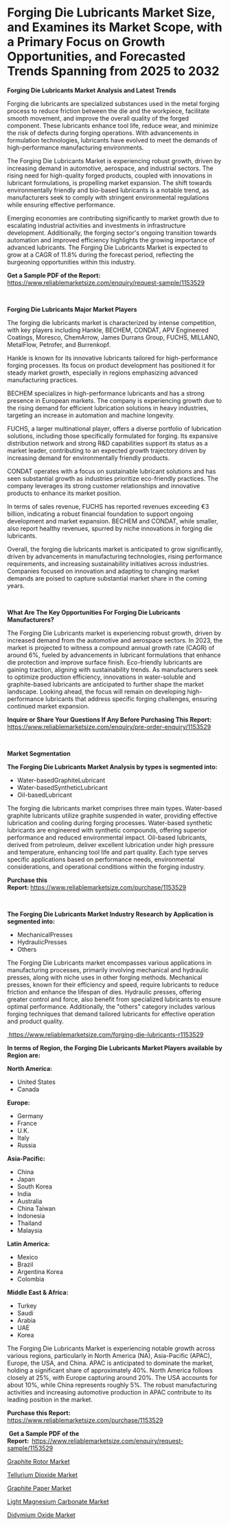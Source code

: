 <p><h1>Forging Die Lubricants Market Size, and Examines its Market Scope, with a Primary Focus on Growth Opportunities, and Forecasted Trends Spanning from 2025 to 2032</h1></p><p><strong>Forging Die Lubricants Market Analysis and Latest Trends</strong></p>
<p><p>Forging die lubricants are specialized substances used in the metal forging process to reduce friction between the die and the workpiece, facilitate smooth movement, and improve the overall quality of the forged component. These lubricants enhance tool life, reduce wear, and minimize the risk of defects during forging operations. With advancements in formulation technologies, lubricants have evolved to meet the demands of high-performance manufacturing environments.</p><p>The Forging Die Lubricants Market is experiencing robust growth, driven by increasing demand in automotive, aerospace, and industrial sectors. The rising need for high-quality forged products, coupled with innovations in lubricant formulations, is propelling market expansion. The shift towards environmentally friendly and bio-based lubricants is a notable trend, as manufacturers seek to comply with stringent environmental regulations while ensuring effective performance.</p><p>Emerging economies are contributing significantly to market growth due to escalating industrial activities and investments in infrastructure development. Additionally, the forging sector's ongoing transition towards automation and improved efficiency highlights the growing importance of advanced lubricants. The Forging Die Lubricants Market is expected to grow at a CAGR of 11.8% during the forecast period, reflecting the burgeoning opportunities within this industry.</p></p>
<p><strong>Get a Sample PDF of the Report:&nbsp;</strong> <a href="https://www.reliablemarketsize.com/enquiry/request-sample/1153529?utm_campaign=1895&utm_medium=2&utm_source=Github&utm_content=ia&utm_term=31032025&utm_id=forging-die-lubricants">https://www.reliablemarketsize.com/enquiry/request-sample/1153529</a></p>
<p>&nbsp;</p>
<p><strong>Forging Die Lubricants Major Market Players</strong></p>
<p><p>The forging die lubricants market is characterized by intense competition, with key players including Hankle, BECHEM, CONDAT, APV Engineered Coatings, Moresco, ChemArrow, James Durrans Group, FUCHS, MILLANO, MetalFlow, Petrofer, and Burrenkopf. </p><p>Hankle is known for its innovative lubricants tailored for high-performance forging processes. Its focus on product development has positioned it for steady market growth, especially in regions emphasizing advanced manufacturing practices.</p><p>BECHEM specializes in high-performance lubricants and has a strong presence in European markets. The company is experiencing growth due to the rising demand for efficient lubrication solutions in heavy industries, targeting an increase in automation and machine longevity.</p><p>FUCHS, a larger multinational player, offers a diverse portfolio of lubrication solutions, including those specifically formulated for forging. Its expansive distribution network and strong R&D capabilities support its status as a market leader, contributing to an expected growth trajectory driven by increasing demand for environmentally friendly products.</p><p>CONDAT operates with a focus on sustainable lubricant solutions and has seen substantial growth as industries prioritize eco-friendly practices. The company leverages its strong customer relationships and innovative products to enhance its market position.</p><p>In terms of sales revenue, FUCHS has reported revenues exceeding €3 billion, indicating a robust financial foundation to support ongoing development and market expansion. BECHEM and CONDAT, while smaller, also report healthy revenues, spurred by niche innovations in forging die lubricants.</p><p>Overall, the forging die lubricants market is anticipated to grow significantly, driven by advancements in manufacturing technologies, rising performance requirements, and increasing sustainability initiatives across industries. Companies focused on innovation and adapting to changing market demands are poised to capture substantial market share in the coming years.</p></p>
<p>&nbsp;</p>
<p><strong>What Are The Key Opportunities For Forging Die Lubricants Manufacturers?</strong></p>
<p><p>The Forging Die Lubricants market is experiencing robust growth, driven by increased demand from the automotive and aerospace sectors. In 2023, the market is projected to witness a compound annual growth rate (CAGR) of around 6%, fueled by advancements in lubricant formulations that enhance die protection and improve surface finish. Eco-friendly lubricants are gaining traction, aligning with sustainability trends. As manufacturers seek to optimize production efficiency, innovations in water-soluble and graphite-based lubricants are anticipated to further shape the market landscape. Looking ahead, the focus will remain on developing high-performance lubricants that address specific forging challenges, ensuring continued market expansion.</p></p>
<p><strong>Inquire or Share Your Questions If Any Before Purchasing This Report:</strong> <a href="https://www.reliablemarketsize.com/enquiry/pre-order-enquiry/1153529?utm_campaign=1895&utm_medium=2&utm_source=Github&utm_content=ia&utm_term=31032025&utm_id=forging-die-lubricants">https://www.reliablemarketsize.com/enquiry/pre-order-enquiry/1153529</a></p>
<p>&nbsp;</p>
<p><strong>Market Segmentation</strong></p>
<p><strong>The Forging Die Lubricants Market Analysis by types is segmented into:</strong></p>
<p><ul><li>Water-basedGraphiteLubricant</li><li>Water-basedSyntheticLubricant</li><li>Oil-basedLubricant</li></ul></p>
<p><p>The forging die lubricants market comprises three main types. Water-based graphite lubricants utilize graphite suspended in water, providing effective lubrication and cooling during forging processes. Water-based synthetic lubricants are engineered with synthetic compounds, offering superior performance and reduced environmental impact. Oil-based lubricants, derived from petroleum, deliver excellent lubrication under high pressure and temperature, enhancing tool life and part quality. Each type serves specific applications based on performance needs, environmental considerations, and operational conditions within the forging industry.</p></p>
<p><strong>Purchase this Report:&nbsp;</strong><a href="https://www.reliablemarketsize.com/purchase/1153529?utm_campaign=1895&utm_medium=2&utm_source=Github&utm_content=ia&utm_term=31032025&utm_id=forging-die-lubricants">https://www.reliablemarketsize.com/purchase/1153529</a></p>
<p>&nbsp;</p>
<p><strong>The Forging Die Lubricants Market Industry Research by Application is segmented into:</strong></p>
<p><ul><li>MechanicalPresses</li><li>HydraulicPresses</li><li>Others</li></ul></p>
<p><p>The Forging Die Lubricants market encompasses various applications in manufacturing processes, primarily involving mechanical and hydraulic presses, along with niche uses in other forging methods. Mechanical presses, known for their efficiency and speed, require lubricants to reduce friction and enhance the lifespan of dies. Hydraulic presses, offering greater control and force, also benefit from specialized lubricants to ensure optimal performance. Additionally, the "others" category includes various forging techniques that demand tailored lubricants for effective operation and product quality.</p></p>
<p><a href="https://www.reliablemarketsize.com/forging-die-lubricants-r1153529?utm_campaign=1895&utm_medium=2&utm_source=Github&utm_content=ia&utm_term=31032025&utm_id=forging-die-lubricants">&nbsp;https://www.reliablemarketsize.com/forging-die-lubricants-r1153529</a></p>
<p><strong>In terms of Region, the Forging Die Lubricants Market Players available by Region are:</strong></p>
<p>
    <p> <strong> North America: </strong>
        <ul>
            <li>United States</li>
            <li>Canada</li>
        </ul>
        </p> 
    <p> <strong> Europe: </strong>
        <ul>
            <li>Germany</li>
            <li>France</li>
            <li>U.K.</li>
            <li>Italy</li>
            <li>Russia</li>
        </ul>
        </p> 
    <p> <strong> Asia-Pacific: </strong>
        <ul>
            <li>China</li>
            <li>Japan</li>
            <li>South Korea</li>
            <li>India</li>
            <li>Australia</li>
            <li>China Taiwan</li>
            <li>Indonesia</li>
            <li>Thailand</li>
            <li>Malaysia</li>
        </ul>
        </p> 
    <p> <strong> Latin America: </strong>
        <ul>
            <li>Mexico</li>
            <li>Brazil</li>
            <li>Argentina Korea</li>
            <li>Colombia</li>
        </ul>
        </p> 
    <p> <strong> Middle East & Africa: </strong>
        <ul>
            <li>Turkey</li>
            <li>Saudi</li>
            <li>Arabia</li>
            <li>UAE</li>
            <li>Korea</li>
        </ul>
    </p>
    </p>
<p><p>The Forging Die Lubricants Market is experiencing notable growth across various regions, particularly in North America (NA), Asia-Pacific (APAC), Europe, the USA, and China. APAC is anticipated to dominate the market, holding a significant share of approximately 40%. North America follows closely at 25%, with Europe capturing around 20%. The USA accounts for about 10%, while China represents roughly 5%. The robust manufacturing activities and increasing automotive production in APAC contribute to its leading position in the market.</p></p>
<p><strong>Purchase this Report: </strong><a href="https://www.reliablemarketsize.com/purchase/1153529?utm_campaign=1895&utm_medium=2&utm_source=Github&utm_content=ia&utm_term=31032025&utm_id=forging-die-lubricants">https://www.reliablemarketsize.com/purchase/1153529</a></p>
<p>&nbsp;<strong>Get a Sample PDF of the Report:&nbsp;&nbsp;</strong><a href="https://www.reliablemarketsize.com/enquiry/request-sample/1153529?utm_campaign=1895&utm_medium=2&utm_source=Github&utm_content=ia&utm_term=31032025&utm_id=forging-die-lubricants">https://www.reliablemarketsize.com/enquiry/request-sample/1153529</a></p>
<p><strong></strong></p>
<p><p><a href="https://github.com/buluckcapps2/Market-Research-Report-List-1/blob/main/graphite-rotor-market.md?utm_campaign=1895&utm_medium=2&utm_source=Github&utm_content=ia&utm_term=31032025&utm_id=forging-die-lubricants">Graphite Rotor Market</a></p><p><a href="https://github.com/eleussabra/Market-Research-Report-List-1/blob/main/tellurium-dioxide-market.md?utm_campaign=1895&utm_medium=2&utm_source=Github&utm_content=ia&utm_term=31032025&utm_id=forging-die-lubricants">Tellurium Dioxide Market</a></p><p><a href="https://github.com/floengsubb/Market-Research-Report-List-1/blob/main/graphite-paper-market.md?utm_campaign=1895&utm_medium=2&utm_source=Github&utm_content=ia&utm_term=31032025&utm_id=forging-die-lubricants">Graphite Paper Market</a></p><p><a href="https://github.com/donnypolan/Market-Research-Report-List-1/blob/main/light-magnesium-carbonate-market.md?utm_campaign=1895&utm_medium=2&utm_source=Github&utm_content=ia&utm_term=31032025&utm_id=forging-die-lubricants">Light Magnesium Carbonate Market</a></p><p><a href="https://github.com/salkidtodo/Market-Research-Report-List-1/blob/main/didymium-oxide-market.md?utm_campaign=1895&utm_medium=2&utm_source=Github&utm_content=ia&utm_term=31032025&utm_id=forging-die-lubricants">Didymium Oxide Market</a></p></p>